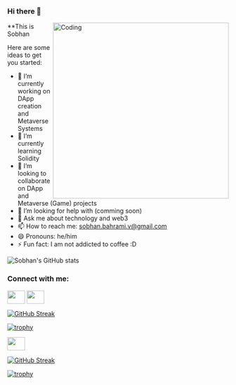 ### Hi there 👋

<img align="right" alt="Coding" width="400" src="https://res.cloudinary.com/practicaldev/image/fetch/s--sNXjzc6P--/c_limit%2Cf_auto%2Cfl_progressive%2Cq_66%2Cw_880/https://media1.tenor.com/images/0c34272909ee2a4db5606a014082312b/tenor.gif%3Fitemid%3D15828752">

**This is Sobhan

Here are some ideas to get you started:

* 🔭 I’m currently working on DApp creation and Metaverse Systems
* 🌱 I’m currently learning Solidity
* 👯 I’m looking to collaborate on DApp and Metaverse (Game) projects
* 🤔 I’m looking for help with (comming soon)
* 💬 Ask me about technology and web3
* 📫 How to reach me: sobhan.bahrami.v@gmail.com
* 😄 Pronouns: he/him
* ⚡ Fun fact: I am not addicted to coffee :D

![Sobhan's GitHub stats](https://github-readme-stats.vercel.app/api?username=ViperTechnologies-RnD&count_private=true&show_icons=true&theme=radical)

<h3 align="left">Connect with me:</h3>
<p align="left">

<a href="https://www.linkedin.com/in/sobhan-bahrami-6ba80022/" target="blank"><img align="center" src="https://cdn.jsdelivr.net/npm/simple-icons@3.0.1/icons/linkedin.svg" alt="" height="30" width="40" /></a>
<a href="https://www.instagram.com/vipervenom1991/" target="blank"><img align="center" src="https://cdn.jsdelivr.net/npm/simple-icons@3.0.1/icons/instagram.svg" alt="" height="30" width="40" /></a>
  
[![GitHub Streak](http://github-readme-streak-stats.herokuapp.com?user=ViperTechnologies-RnD&theme=radical&hide_border=true&date_format=M%20j%5B%2C%20Y%5D)](https://git.io/streak-stats)

[![trophy](https://github-profile-trophy.vercel.app/?username=ryo-ma&theme=onedark)](https://github.com/ryo-ma/github-profile-trophy)
  
  
<a href="your link" target="blank"><img align="center" src="https://cdn.jsdelivr.net/npm/simple-icons@3.0.1/icons/youtube.svg" alt="" height="30" width="40" /></a>
</p>

[![GitHub Streak](http://github-readme-streak-stats.herokuapp.com?user=ViperTechnologies-RnD&theme=radical&hide_border=true&date_format=M%20j%5B%2C%20Y%5D)](https://git.io/streak-stats)

[![trophy](https://github-profile-trophy.vercel.app/?username=ryo-ma&theme=onedark)](https://github.com/ryo-ma/github-profile-trophy)
